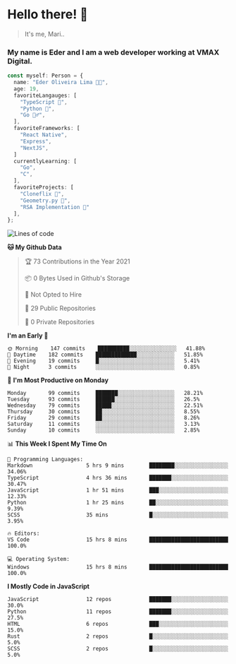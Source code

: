 # Hello there! 👋

> It's me, Mari..

### My name is Eder and I am a web developer working at **VMAX Digital**.

```TypeScript
const myself: Person = {
  name: "Eder Oliveira Lima 👨‍💻",
  age: 19,
  favoriteLangauges: [
    "TypeScript 📘",
    "Python 🐍",
    "Go 🚶‍♂️",
  ],
  favoriteFrameworks: [
    "React Native",
    "Express",
    "NextJS",
  ]
  currentlyLearning: [
    "Go",
    "C",
  ],
  favoriteProjects: [
    "Cloneflix 🎥",
    "Geometry.py 📐",
    "RSA Implementation 🔐"
  ],
};


```

<!--START_SECTION:waka-->
![Lines of code](https://img.shields.io/badge/From%20Hello%20World%20I%27ve%20Written-202396%20lines%20of%20code-blue)

**🐱 My Github Data** 

> 🏆 73 Contributions in the Year 2021
 > 
> 📦 0 Bytes Used in Github's Storage 
 > 
> 🚫 Not Opted to Hire
 > 
> 📜 29 Public Repositories 
 > 
> 🔑 0 Private Repositories  
 > 
**I'm an Early 🐤** 

```text
🌞 Morning    147 commits    ██████████░░░░░░░░░░░░░░░   41.88% 
🌆 Daytime    182 commits    █████████████░░░░░░░░░░░░   51.85% 
🌃 Evening    19 commits     █░░░░░░░░░░░░░░░░░░░░░░░░   5.41% 
🌙 Night      3 commits      ░░░░░░░░░░░░░░░░░░░░░░░░░   0.85%

```
📅 **I'm Most Productive on Monday** 

```text
Monday       99 commits     ███████░░░░░░░░░░░░░░░░░░   28.21% 
Tuesday      93 commits     ██████░░░░░░░░░░░░░░░░░░░   26.5% 
Wednesday    79 commits     █████░░░░░░░░░░░░░░░░░░░░   22.51% 
Thursday     30 commits     ██░░░░░░░░░░░░░░░░░░░░░░░   8.55% 
Friday       29 commits     ██░░░░░░░░░░░░░░░░░░░░░░░   8.26% 
Saturday     11 commits     ░░░░░░░░░░░░░░░░░░░░░░░░░   3.13% 
Sunday       10 commits     ░░░░░░░░░░░░░░░░░░░░░░░░░   2.85%

```


📊 **This Week I Spent My Time On** 

```text
💬 Programming Languages: 
Markdown                 5 hrs 9 mins        ████████░░░░░░░░░░░░░░░░░   34.06% 
TypeScript               4 hrs 36 mins       ███████░░░░░░░░░░░░░░░░░░   30.47% 
JavaScript               1 hr 51 mins        ███░░░░░░░░░░░░░░░░░░░░░░   12.33% 
Python                   1 hr 25 mins        ██░░░░░░░░░░░░░░░░░░░░░░░   9.39% 
SCSS                     35 mins             █░░░░░░░░░░░░░░░░░░░░░░░░   3.95%

🔥 Editors: 
VS Code                  15 hrs 8 mins       █████████████████████████   100.0%

💻 Operating System: 
Windows                  15 hrs 8 mins       █████████████████████████   100.0%

```

**I Mostly Code in JavaScript** 

```text
JavaScript               12 repos            ███████░░░░░░░░░░░░░░░░░░   30.0% 
Python                   11 repos            ███████░░░░░░░░░░░░░░░░░░   27.5% 
HTML                     6 repos             ███░░░░░░░░░░░░░░░░░░░░░░   15.0% 
Rust                     2 repos             █░░░░░░░░░░░░░░░░░░░░░░░░   5.0% 
SCSS                     2 repos             █░░░░░░░░░░░░░░░░░░░░░░░░   5.0%

```



<!--END_SECTION:waka-->
